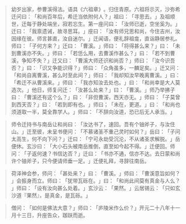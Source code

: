 
> 幼岁出家，参曹溪得法。语具《六祖章》​。归住青原。六祖将示灭，沙弥希迁问曰：​「和尚百年后，希迁当依附何人？​」祖曰：​「寻思去。​」及祖顺世，迁每于静处端坐，寂若忘生。第一座问曰：​「汝师已逝，空坐奚为。​」迁曰：​「我禀遗诫，故寻思耳。​」座曰：​「汝有师兄思和尚，今住吉州，汝因缘在彼。师言甚直，汝自迷尔。​」迁闻语，便礼辞祖龛，直诣静居参礼。师曰：​「子何方来？​」迁曰：​「曹溪。​」师曰：​「将得甚么来？​」曰：​「未到曹溪亦不失。​」师曰：​「若恁么用，去曹溪作甚么？​」曰：​「若不到曹溪，争知不失？​」迁又曰：​「曹溪大师还识和尚否？​」师曰：​「汝今识吾否？​」曰：​「识又争能识得？​」师曰：​「众角虽多，一麟足矣。​」迁又问：​「和尚自离曹溪，甚么时至此间？​」师曰：​「我却知汝早晚离曹溪。​」曰：​「希迁不从曹溪来。​」师曰：​「我亦知汝去处也。​」曰：​「和尚幸是大人莫造次。​」他日，师复问迁：​「汝甚么处来？​」曰：​「曹溪。​」师乃举拂子曰：​「曹溪还有这个么？​」曰：​「非但曹溪，西天亦无。​」师曰：​「子莫曾到西天否？​」曰：​「若到即有也。​」师曰；​「未在，更道。​」曰：​「和尚也须道取一半，莫全靠学人。​」师曰：​「不辞向汝道，恐已后无人承当。​」

> 师令迁持书与南岳让和尚曰：​「汝达书了，速回。吾有个铀斧子，与汝住山。​」迁至彼，未呈书便问：​「不慕诸圣不重己灵时如何？​」岳曰：​「子问太高生，何不向下问？​」迁曰：​「宁可永劫受沉沦，不从诸圣求解脱。​」岳便休。玄沙曰：​「大小石头被南岳推倒，直至如今起不得。​」迁便回。师问：​「子返何速？书信达否？​」迁曰：​「书亦不通，信亦不达。去日蒙和尚许个铀斧子，只今便请师垂一足。​」迁便礼拜，寻辞往南岳。

> 荷泽神会参，师问：​「甚处来？​」曰：​「曹溪。​」师曰：​「曹溪意旨如何？​」会振身而立。师曰：​「犹带瓦砾在。​」曰：​「和尚此间莫有真金与人么？​」师曰：​「设有汝向甚么处着。​」玄沙云：​「果然。​」云居锡云：​「只如玄沙道『果然』，是真金，是瓦砾。​」

> 僧问：​「如何是佛法大意？​」师曰：​「庐陵米作么价？​」开元二十八年十一月十三日，升座告众，跏趺而逝。
